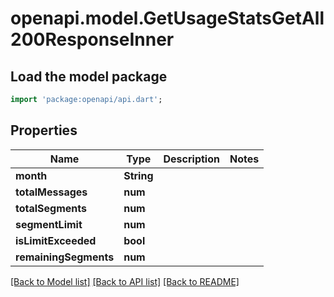 # openapi.model.GetUsageStatsGetAll200ResponseInner

## Load the model package
```dart
import 'package:openapi/api.dart';
```

## Properties
Name | Type | Description | Notes
------------ | ------------- | ------------- | -------------
**month** | **String** |  | 
**totalMessages** | **num** |  | 
**totalSegments** | **num** |  | 
**segmentLimit** | **num** |  | 
**isLimitExceeded** | **bool** |  | 
**remainingSegments** | **num** |  | 

[[Back to Model list]](../README.md#documentation-for-models) [[Back to API list]](../README.md#documentation-for-api-endpoints) [[Back to README]](../README.md)


